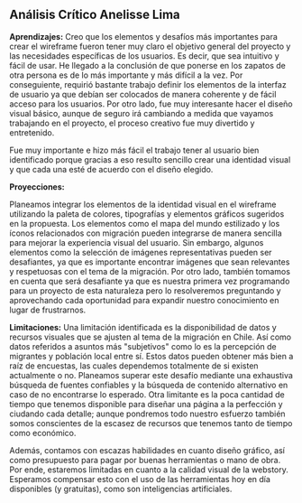 ## **Análisis Crítico Anelisse Lima**

**Aprendizajes:**
Creo que los elementos y desafíos más importantes para crear el wireframe fueron tener muy claro el objetivo general del proyecto y las necesidades específicas de los usuarios. Es decir, que sea intuitivo y fácil de usar. He llegado a la conclusión de que ponerse en los zapatos de otra persona es de lo más importante y más difícil a la vez. Por conseguiente, requirió bastante trabajo definir los elementos de la interfaz de usuario ya que debían ser colocados de manera coherente y de fácil acceso para los usuarios. Por otro lado, fue muy interesante hacer el diseño visual básico, aunque de seguro irá cambiando a medida que vayamos trabajando en el proyecto, el proceso creativo fue muy divertido y entretenido. 

Fue muy importante e hizo más fácil el trabajo tener al usuario bien identificado porque gracias a eso resulto sencillo crear una identidad visual y que cada una esté de acuerdo con el diseño elegido. 

**Proyecciones:**

Planeamos integrar los elementos de la identidad visual en el wireframe utilizando la paleta de colores, tipografías y elementos gráficos sugeridos en la propuesta. Los elementos como el mapa del mundo estilizado y los íconos relacionados con migración pueden integrarse de manera sencilla para mejorar la experiencia visual del usuario. Sin embargo, algunos elementos como la selección de imágenes representativas pueden ser desafiantes, ya que es importante encontrar imágenes que sean relevantes y respetuosas con el tema de la migración. Por otro lado, también tomamos en cuenta que será desafiante ya que es nuestra primera vez programando para un proyecto de esta naturaleza pero lo resolveremos preguntando y aprovechando cada oportunidad para expandir nuestro conocimiento en lugar de frustrarnos.

**Limitaciones:**
Una limitación identificada es la disponibilidad de datos y recursos visuales que se ajusten al tema de la migración en Chile. Así como datos referidos a asuntos más "subjetivos" como lo es la percepción de migrantes y población local entre sí. Estos datos pueden obtener más bien a raíz de encuestas, las cuales dependemos totalmente de si existen actualmente o no. Planeamos superar este desafío mediante una exhaustiva búsqueda de fuentes confiables y la búsqueda de contenido alternativo en caso de no encontrarse lo esperado. Otra limitante es la poca cantidad de tiempo que tenemos disponible para diseñar una página a la perfección y ciudando cada detalle; aunque pondremos todo nuestro esfuerzo también somos conscientes de la escasez de recursos que tenemos tanto de tiempo como económico. 

Además, contamos con escazas habilidades en cuanto diseño gráfico, así como presupuesto para pagar por buenas herramientas o mano de obra. Por ende, estaremos limitadas en cuanto a la calidad visual de la webstory. Esperamos compensar esto con el uso de las herramientas hoy en día disponibles (y gratuitas), como son inteligencias artificiales. 
